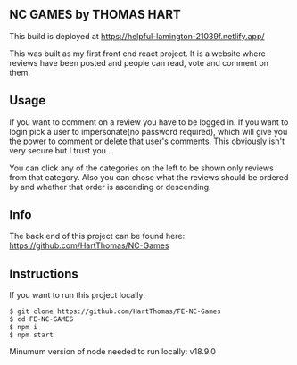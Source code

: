 ## NC GAMES by THOMAS HART

This build is deployed at https://helpful-lamington-21039f.netlify.app/

This was built as my first front end react project. It is a website where reviews have been posted and people can read, vote and comment on them.

## Usage

If you want to comment on a review you have to be logged in. If you want to login pick a user to impersonate(no password required), which will give you the power to comment or delete that user's comments. This obviously isn't very secure but I trust you...

You can click any of the categories on the left to be shown only reviews from that category. Also you can chose what the reviews should be ordered by and whether that order is ascending or descending.

## Info

The back end of this project can be found here: https://github.com/HartThomas/NC-Games

## Instructions

If you want to run this project locally:

```
$ git clone https://github.com/HartThomas/FE-NC-Games
$ cd FE-NC-GAMES
$ npm i
$ npm start
```

Minumum version of node needed to run locally: v18.9.0

